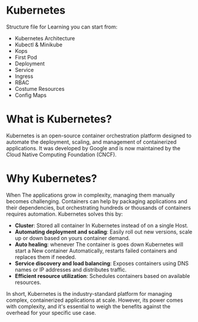 # Kubernetes

Structure file for Learning you can start from:
- Kubernetes Architecture
- Kubectl & Minikube
- Kops
- First Pod
- Deployment
- Service
- Ingress
- RBAC
- Costume Resources
- Config Maps

# What is Kubernetes?

Kubernetes is an open-source container orchestration platform designed to automate the deployment, scaling, and management of containerized applications. It was developed by Google and is now maintained by the Cloud Native Computing Foundation (CNCF).

# Why Kubernetes?

When The applications grow in complexity, managing them manually becomes challenging. Containers can help by packaging applications and their dependencies, but orchestrating hundreds or thousands of containers requires automation. Kubernetes solves this by:

- **Cluster**: Stored all container In Kubernetes instead of on a single Host.
- **Automating deployment and scaling**: Easily roll out new versions, scale up or down based on yours container demand.
- **Auto healing**: whenever The container is goes down Kubernetes will start a New container Automatically, restarts failed containers and replaces them if needed.
- **Service discovery and load balancing**: Exposes containers using DNS names or IP addresses and distributes traffic.
- **Efficient resource utilization**: Schedules containers based on available resources.

In short, Kubernetes is the industry-standard platform for managing complex, containerized applications at scale. However, its power comes with complexity, and it's essential to weigh the benefits against the overhead for your specific use case.
